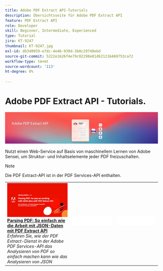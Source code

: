 ```yaml
---
title: Adobe PDF Extract API-Tutorials
description: Übersichtsseite für Adobe PDF Extract API
feature: PDF Extract API
role: Developer
skill: Beginner, Intermediate, Experienced
type: Tutorial
jira: KT-9247
thumbnail: KT-9247.jpg
exl-id: db340959-e7dc-4e46-939d-3b8c29749ebd
source-git-commit: 5222e1626f4e79c02298e81d621216469753ca72
workflow-type: tm+mt
source-wordcount: '113'
ht-degree: 0%

---
```


# Adobe PDF Extract API - Tutorials.

![PDF Embed-API-Banner](../assets/pdfextracthero.jpg)

Nutzt einen Web-Service auf Basis von maschinellem Lernen von Adobe Sensei, um Struktur- und Inhaltselemente jeder PDF freizuschalten.

>[!NOTE]
>
>Die PDF Extract-API ist in der PDF Services-API enthalten.

<table style="table-layout:fixed">
<tr>
 <td>
   <a href="https://experienceleague.adobe.com/docs/adobe-developers-live-events/events/2021/oct2021/parsing-pdf.html">
      <img alt="Parsing PDF: So einfach wie die Arbeit mit JSON-Daten mit PDF Extract API" src="assets/ParsingPDF_1280.png" />
   </a>
    <div>
   <a href="https://experienceleague.adobe.com/docs/adobe-developers-live-events/events/2021/oct2021/parsing-pdf.html"><strong>Parsing PDF: So einfach wie die Arbeit mit JSON-Daten mit PDF Extract API</strong></a>
    </div>
    <em>Erfahren Sie, wie der PDF Extract-Dienst in der Adobe PDF Services-API das Analysieren von PDF so einfach machen kann wie das Analysieren von JSON</em>
    <br>
  </td>
  <td>
    <img alt="Spacer" src="../assets/WhiteBanner_Placeholder.png" />
    <div>
    <br>
  </td>
  <td>
    <img alt="Spacer" src="../assets/WhiteBanner_Placeholder.png" />
    <div>
    <br>
  </td>
</tr>
</table>
